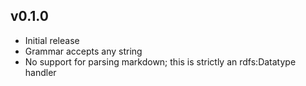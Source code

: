 v0.1.0
-------
	
- Initial release
- Grammar accepts any string
- No support for parsing markdown; this is strictly an rdfs:Datatype handler
